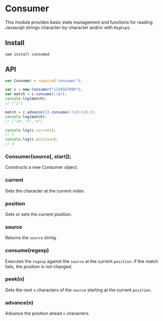 Consumer
=============

This module provides basic state management and functions for reading Javascipt strings character-by-character
and/or with `RegExp`s.

## Install
```
npm install consumed
```

## API
```javascript
var Consumer = require('consumer');

var c = new Consumer("1234567890");
var match = c.consume(/\d/);
console.log(match);
// ["1"]

match = c.advance(1).consume(/(\d)(\d)/);
console.log(match);
// ["34","3","4"]

console.log(c.current);
// 5
console.log(c.position);
// 4
```

### Consumer(source[, start]);
Constructs a new Consumer object.

### current
Gets the character at the current index.

### position
Gets or sets the current position.

### source
Returns the `source` string.

### consume(regexp)
Executes the `regexp` against the `source` at the current `position`. If the match fails, the position is not changed.

### peek(n)
Gets the next `n` characters of the `source` starting at the current `position`.

### advance(n)
Advance the position ahead `n` characters.
